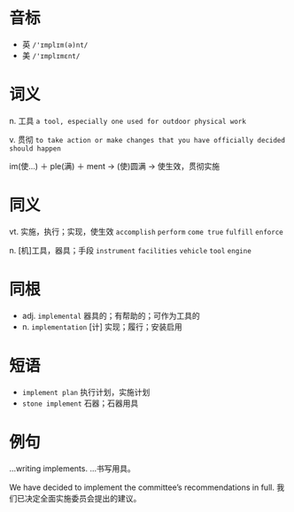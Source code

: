 # 音标

- 英 `/'ɪmplɪm(ə)nt/`
- 美 `/'ɪmplɪmɛnt/`

# 词义

n. 工具
`a tool, especially one used for outdoor physical work`

v. 贯彻
`to take action or make changes that you have officially decided should happen`



im(使…) ＋ ple(满) ＋ ment → (使)圆满 → 使生效，贯彻实施

# 同义

vt. 实施，执行；实现，使生效
`accomplish` `perform` `come true` `fulfill` `enforce`

n. [机]工具，器具；手段
`instrument` `facilities` `vehicle` `tool` `engine`

# 同根

- adj. `implemental` 器具的；有帮助的；可作为工具的
- n. `implementation` [计] 实现；履行；安装启用

# 短语

- `implement plan` 执行计划，实施计划
- `stone implement` 石器；石器用具

# 例句

...writing implements.
…书写用具。

We have decided to implement the committee’s recommendations in full.
我们已决定全面实施委员会提出的建议。


